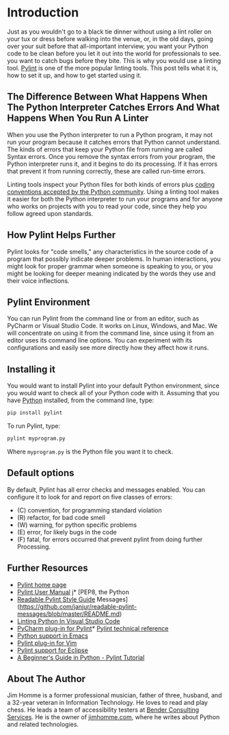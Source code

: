 # Introduction

Just as you wouldn't go to a black tie dinner without using a lint roller on
your tux or dress before walking into the venue, or, in the old days, going over
your suit before that all-important interview, you want your Python code to be
clean before you let it out into the world for professionals to see. you want to
catch bugs before they bite. This is why you would use a linting tool.
[Pylint](http://www.pylint.org) is one of the more popular linting tools. This
post tells what it is, how to set it up, and how to get started using it.

## The Difference Between What Happens When The Python Interpreter Catches Errors And What Happens When You Run A Linter

When you use the Python interpreter to run a Python program, it may not run your
program because it catches errors that Python cannot understand. The kinds of
errors that keep your Python file from running are called Syntax errors. Once
you remove the syntax errors from your program, the Python interpreter runs it,
and it begins to do its processing. If it has errors that prevent it from
running correctly, these are called run-time errors.

Linting tools inspect your Python files for both kinds of errors plus
[coding conventions accepted by the Python community](https://www.python.org/dev/peps/pep-0008/).
Using a linting tool makes it easier for both the Python interpreter to run your
programs and for anyone who works on projects with you to read your code, since
they help you follow agreed upon standards.

## How Pylint Helps Further

Pylint looks for "code smells," any characteristics in the source code of a
program that possibly indicate deeper problems. In human interactions, you might
look for proper grammar when someone is speaking to you, or you might be looking
for deeper meaning indicated by the words they use and their voice inflections.

## Pylint Environment

You can run Pylint from the command line or from an editor, such as PyCharm or
Visual Studio Code. It works on Linux, Windows, and Mac. We will concentrate on
using it from the command line, since using it from an editor uses its command
line options. You can experiment with its configurations and easily see more
directly how they affect how it runs.

## Installing it

You would want to install Pylint into your default Python environment, since you
would want to check all of your Python code with it. Assuming that you have
[Python](https://www.python.org/) installed, from the command line, type:

```python
pip install pylint
```

To run Pylint, type:

```python
pylint myprogram.py
```

Where `myprogram.py` is the Python file you want it to check.

## Default options

By default, Pylint has all error checks and messages enabled. You can configure
it to look for and report on five classes of errors:

- (C) convention, for programming standard violation
- (R) refactor, for bad code smell
- (W) warning, for python specific problems
- (E) error, for likely bugs in the code
- (F) fatal, for errors occurred that prevent pylint from doing further
  Processing.

## Further Resources

- [Pylint home page](https://www.pylint.org/)
- [Pylint User Manual](http://pylint.pycqa.org/en/latest/) j\* [PEP8, the Python
- [Readable Pylint Style Guide](https://www.python.org/dev/peps/pep-0008/)
  Messages](https://github.com/janjur/readable-pylint-messages/blob/master/README.md)
- [Linting Python In Visual Studio Code](https://code.visualstudio.com/docs/python/linting)
- [PyCharm plug-in for Pylint](https://plugins.jetbrains.com/plugin/11084-pylint)\*
  [Pylint technical reference](https://pylint.readthedocs.io/en/latest/technical_reference/features.html)
- [Python support in Emacs](https://www.emacswiki.org/emacs/PythonProgrammingInEmacs)
- [Pylint plug-in for Vim](https://www.vim.org/scripts/script.php?script_id=891)
- [Pylint support for Eclipse](http://pydev.org/)
- [A Beginner's Guide in Python - Pylint Tutorial](https://docs.pylint.org/en/1.6.0/tutorial.html)

## About The Author

Jim Homme is a former professional musician, father of three, husband, and a
32-year veteran in Information Technology. He loves to read and play chess. He
leads a team of accessibility testers at
[Bender Consulting Services](https://www.benderconsult.com/). He is the owner of
[jimhomme.com](https://www.jimhomme.com/), where he writes about Python and
related technologies.
